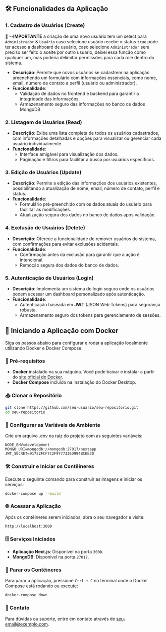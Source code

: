 ## 🛠️ Funcionalidades da Aplicação
### 1. **Cadastro de Usuários (Create)**
🛑 --**IMPORTANTE** a criação de uma novo usuário tem um select para `Administrador` & `Usuário` caso selecione usuário recebe o status `true`
 pode ter acesso a dashboard de usuário, caso selecione `Administrador` sera preciso ser feito o aceite por outro usuario, deixei essa função como qualquer um, mas poderia delimitar permissões para cada role dentro do sistema.

 - **Descrição**: Permite que novos usuários se cadastrem na aplicação preenchendo um formulário com informações essenciais, como nome, email, número de contato e perfil (usuário ou administrador).
- **Funcionalidade**:
  - Validação de dados no frontend e backend para garantir a integridade das informações.
  - Armazenamento seguro das informações no banco de dados MongoDB.
### 2. **Listagem de Usuários (Read)**
- **Descrição**: Exibe uma lista completa de todos os usuários cadastrados, com informações detalhadas e opções para visualizar ou gerenciar cada usuário individualmente.
- **Funcionalidade**:
  - Interface amigável para visualização dos dados.
  - Paginação e filtros para facilitar a busca por usuários específicos.
### 3. **Edição de Usuários (Update)**
- **Descrição**: Permite a edição das informações dos usuários existentes, possibilitando a atualização de nome, email, número de contato, perfil e status.
- **Funcionalidade**:
  - Formulário pré-preenchido com os dados atuais do usuário para facilitar as modificações.
  - Atualização segura dos dados no banco de dados após validação.
### 4. **Exclusão de Usuários (Delete)**
- **Descrição**: Oferece a funcionalidade de remover usuários do sistema, com confirmações para evitar exclusões acidentais.
- **Funcionalidade**:
  - Confirmação antes da exclusão para garantir que a ação é intencional.
  - Remoção segura dos dados do banco de dados.
### 5. **Autenticação de Usuários (Login)**
- **Descrição**: Implementa um sistema de login seguro onde os usuários podem acessar um dashboard personalizado após autenticação.
- **Funcionalidade**:
  - Autenticação baseada em **JWT** (JSON Web Tokens) para segurança robusta.
  - Armazenamento seguro dos tokens para gerenciamento de sessões.

## 🚀 Iniciando a Aplicação com Docker
Siga os passos abaixo para configurar e rodar a aplicação localmente utilizando Docker e Docker Compose.
### 🔧 Pré-requisitos
- **Docker** instalado na sua máquina. Você pode baixar e instalar a partir do [site oficial do Docker](https://www.docker.com/products/docker-desktop).
- **Docker Compose** incluído na instalação do Docker Desktop.
### 📥 Clonar o Repositório
```bash
git clone https://github.com/seu-usuario/seu-repositorio.git
cd seu-repositorio
```
### 📝 Configurar as Variáveis de Ambiente
Crie um arquivo 
.env
 na raiz do projeto com as seguintes variáveis:
```env
NODE_ENV=development
MONGO_URI=mongodb://mongodb:27017/nextapp
JWT_SECRET=91722FCF7C2F9777336D994BCEE3D
```
### 🛠️ Construir e Iniciar os Contêineres
Execute o seguinte comando para construir as imagens e iniciar os serviços:
```bash
docker-compose up --build
```
### 🌐 Acessar a Aplicação
Após os contêineres serem iniciados, abra o seu navegador e visite:
```
http://localhost:3000
```
### 🗄️ Serviços Iniciados
- **Aplicação Next.js**: Disponível na porta `3000`.
- **MongoDB**: Disponível na porta `27017`.
### 🛑 Parar os Contêineres
Para parar a aplicação, pressione `Ctrl + C` no terminal onde o Docker Compose está rodando ou execute:
```bash
docker-compose down
```
### 📧 Contato

Para dúvidas ou suporte, entre em contato através de [seu-email@exemplo.com](mailto:ramonbraintrindade@gmail.com).

